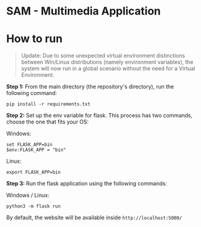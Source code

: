 # SAM - Multimedia Application

# How to run

> Update: Due to some unexpected virtual environment distinctions between Win/Linux distributions (namely environment variables), the system will now run in a global scenario without the need for a Virtual Environment.

**Step 1:** From the main directory (the repository's directory), run the following command:

```
pip install -r requirements.txt
```

**Step 2:** Set up the env variable for flask. This process has two commands, choose the one that fits your OS:

Windows:
```
set FLASK_APP=bin
$env:FLASK_APP = "bin"
```

Linux:
```
export FLASK_APP=bin
```

**Step 3:** Run the flask application using the following commands:

Windows / Linux:
```
python3 -m flask run
```

By default, the website will be available inside ```http://localhost:5000/```
